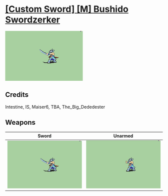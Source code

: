 # [\[Custom Sword\] \[M\] Bushido Swordzerker](./)

<img src="./1.%20Sword/Sword_000.png" alt="[Custom Sword] [M] Bushido Swordzerker standing" />

## Credits

Intestine, IS, Maiser6, TBA, The_Big_Dededester

## Weapons


|Sword |Unarmed |
|  :---: | :---: |
| <img alt="Sword animation" src="./1.%20Sword/Sword.gif" /> | <img alt="Unarmed animation" src="./8.%20Unarmed/Unarmed.gif" /> |
